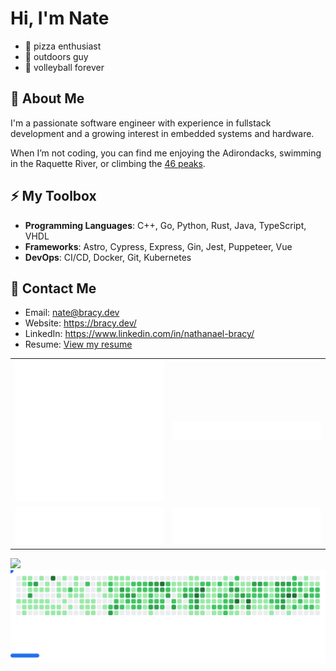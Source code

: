 # Hi, I'm Nate

 - 🍕 pizza enthusiast
 - 🌳 outdoors guy
 - 🏐 volleyball forever

## 🔭 About Me

I'm a passionate software engineer with experience in fullstack development and a growing interest in embedded systems and hardware.

When I’m not coding, you can find me enjoying the Adirondacks, swimming in the Raquette River, or climbing the [46 peaks](https://adk46er.org/).

## ⚡ My Toolbox

- **Programming Languages**: C++, Go, Python, Rust, Java, TypeScript, VHDL
- **Frameworks**: Astro, Cypress, Express, Gin, Jest, Puppeteer, Vue
- **DevOps**: CI/CD, Docker, Git, Kubernetes

## 📨 Contact Me

 - Email: nate@bracy.dev
 - Website: https://bracy.dev/
 - LinkedIn: https://www.linkedin.com/in/nathanael-bracy/
 - Resume: [View my resume](https://github.com/servusdei2018/servusdei2018/blob/main/Resume.pdf)

<table>
  <tr>
    <td align="center">
      <img src="https://github.com/servusdei2018/servusdei2018/blob/main/metrics.classic.svg">
    </td>
    <td align="center">
      <img src="https://github.com/servusdei2018/servusdei2018/blob/main/metrics.plugin.achievements.svg">
    </td>
  </tr>
  <tr>
    <td align="center">
      <img src="https://github.com/servusdei2018/servusdei2018/blob/main/metrics.plugin.languages.svg">
    </td>
    <td align="center">
      <img src="https://github.com/servusdei2018/servusdei2018/blob/main/metrics.plugin.reactions.svg">
    </td>
  </tr>
</table>
<a href="https://holopin.io/@servusdei2018"><img src="https://holopin.io/api/user/board?user=servusdei2018"></a>

<div align="center">
 <picture>
  <source
    media="(prefers-color-scheme: dark)"
    srcset="https://github.com/servusdei2018/servusdei2018/raw/refs/heads/github-breakout/images/breakout-dark.svg"
  />
  <source
    media="(prefers-color-scheme: light)"
    srcset="https://github.com/servusdei2018/servusdei2018/raw/refs/heads/github-breakout/images/breakout-light.svg"
  />
  <img alt="Breakout Game" src="https://github.com/servusdei2018/servusdei2018/raw/refs/heads/github-breakout/images/breakout-light.svg" />
 </picture>
</div>
